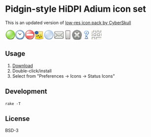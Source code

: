 # Pidgin-style HiDPI Adium icon set

This is an updated version of [low-res icon pack by CyberSkull](http://www.adiumxtras.com/index.php?a=xtras&xtra_id=4308)

![](pidgin_hidpi_adium_icon_set.png)

## Usage

1. [Download](https://github.com/aleksandrs-ledovskis/adium-pidgin-hidpi-statusicons/releases/download/v1.03/Pidgin.Status.HiDPI.AdiumStatusIcons.v1.03.zip)
2. Double-click/install
3. Select from "Preferences -> Icons -> Status Icons"

## Development

`rake -T`

## License

BSD-3
